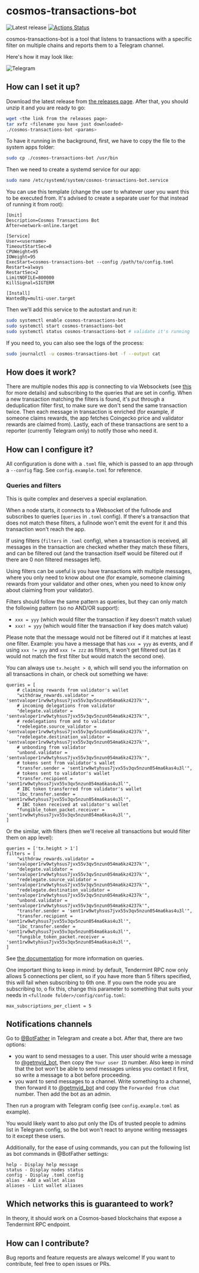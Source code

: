 # cosmos-transactions-bot

![Latest release](https://img.shields.io/github/v/release/QuokkaStake/cosmos-transactions-bot)
[![Actions Status](https://github.com/QuokkaStake/cosmos-transactions-bot/workflows/test/badge.svg)](https://github.com/QuokkaStake/cosmos-transactions-bot/actions)

cosmos-transactions-bot is a tool that listens to transactions with a specific filter on multiple chains and reports them to a Telegram channel.

Here's how it may look like:

![Telegram](https://raw.githubusercontent.com/QuokkaStake/cosmos-transactions-bot/master/images/telegram.png)

## How can I set it up?

Download the latest release from [the releases page](https://github.com/QuokkaStake/cosmos-transactions-bot/releases/). After that, you should unzip it and you are ready to go:

```sh
wget <the link from the releases page>
tar xvfz <filename you have just downloaded>
./cosmos-transactions-bot <params>
```

To have it running in the background, first, we have to copy the file to the system apps folder:

```sh
sudo cp ./cosmos-transactions-bot /usr/bin
```

Then we need to create a systemd service for our app:

```sh
sudo nano /etc/systemd/system/cosmos-transactions-bot.service
```

You can use this template (change the user to whatever user you want this to be executed from. It's advised to create a separate user for that instead of running it from root):

```
[Unit]
Description=Cosmos Transactions Bot
After=network-online.target

[Service]
User=<username>
TimeoutStartSec=0
CPUWeight=95
IOWeight=95
ExecStart=cosmos-transactions-bot --config /path/to/config.toml
Restart=always
RestartSec=2
LimitNOFILE=800000
KillSignal=SIGTERM

[Install]
WantedBy=multi-user.target
```

Then we'll add this service to the autostart and run it:

```sh
sudo systemctl enable cosmos-transactions-bot
sudo systemctl start cosmos-transactions-bot
sudo systemctl status cosmos-transactions-bot # validate it's running
```

If you need to, you can also see the logs of the process:

```sh
sudo journalctl -u cosmos-transactions-bot -f --output cat
```

## How does it work?

There are multiple nodes this app is connecting to via Websockets (see [this](https://docs.tendermint.com/master/rpc/#/Websocket/subscribe) for more details) and subscribing to the queries that are set in config. When a new transaction matching the filters is found, it's put through a deduplication filter first, to make sure we don't send the same transaction twice. Then each message in transaction is enriched (for example, if someone claims rewards, the app fetches Coingecko price and validator rewards are claimed from). Lastly, each of these transactions are sent to a reporter (currently Telegram only) to notify those who need it.

## How can I configure it?

All configuration is done with a `.toml` file, which is passed to an app through a `--config` flag. See `config.example.toml` for reference.

### Queries and filters

This is quite complex and deserves a special explanation.

When a node starts, it connects to a Websocket of the fullnode and subscribes to queries (`queries` in `.toml` config). If there's a transaction that does not match these filters, a fullnode won't emit the event for it and this transaction won't reach the app.

If using filters (`filters` in `.toml` config), when a transaction is received, all messages in the transaction are checked whether they match these filters, and can be filtered out (and the transaction itself would be filtered out if there are 0 non filtered messages left).

Using filters can be useful is you have transactions with multiple messages, where you only need to know about one (for example, someone claiming rewards from your validator and other ones, when you need to know only about claiming from your validator).

Filters should follow the same pattern as queries, but they can only match the following pattern (so no AND/OR support):
- `xxx = yyy` (which would filter the transaction if key doesn't match value)
- `xxx! = yyy` (which would filter the transaction if key does match value)

Please note that the message would not be filtered out if it matches at least one filter. Example: you have a message that has `xxx = yyy` as events, and if using `xxx != yyy` and `xxx != zzz` as filters, it won't get filtered out (as it would not match the first filter but would match the second one).

You can always use `tx.height > 0`, which will send you the information on all transactions in chain, or check out something we have:


```
queries = [
    # claiming rewards from validator's wallet
    "withdraw_rewards.validator = 'sentvaloper1rw9wtyhsus7jvx55v3qv5nzun054ma6kz4237k'",
    # incoming delegations from validator
    "delegate.validator = 'sentvaloper1rw9wtyhsus7jvx55v3qv5nzun054ma6kz4237k'",
    # redelegations from and to validator
    "redelegate.source_validator = 'sentvaloper1rw9wtyhsus7jvx55v3qv5nzun054ma6kz4237k'",
    "redelegate.destination_validator = 'sentvaloper1rw9wtyhsus7jvx55v3qv5nzun054ma6kz4237k'",
    # unbonding from validator
    "unbond.validator = 'sentvaloper1rw9wtyhsus7jvx55v3qv5nzun054ma6kz4237k'",
    # tokens sent from validator's wallet
    "transfer.sender = 'sent1rw9wtyhsus7jvx55v3qv5nzun054ma6kas4u3l'",
    # tokens sent to validator's wallet
    "transfer.recipient = 'sent1rw9wtyhsus7jvx55v3qv5nzun054ma6kas4u3l'",
    # IBC token transferred from validator's wallet
    "ibc_transfer.sender = 'sent1rw9wtyhsus7jvx55v3qv5nzun054ma6kas4u3l'",
    # IBC token received at validator's wallet
    "fungible_token_packet.receiver = 'sent1rw9wtyhsus7jvx55v3qv5nzun054ma6kas4u3l'",
]
```

Or the similar, with filters (then we'll receive all transactions but would filter them on app level):

```
queries = ['tx.height > 1']
filters = [
    "withdraw_rewards.validator = 'sentvaloper1rw9wtyhsus7jvx55v3qv5nzun054ma6kz4237k'",
    "delegate.validator = 'sentvaloper1rw9wtyhsus7jvx55v3qv5nzun054ma6kz4237k'",
    "redelegate.source_validator = 'sentvaloper1rw9wtyhsus7jvx55v3qv5nzun054ma6kz4237k'",
    "redelegate.destination_validator = 'sentvaloper1rw9wtyhsus7jvx55v3qv5nzun054ma6kz4237k'",
    "unbond.validator = 'sentvaloper1rw9wtyhsus7jvx55v3qv5nzun054ma6kz4237k'",
    "transfer.sender = 'sent1rw9wtyhsus7jvx55v3qv5nzun054ma6kas4u3l'",
    "transfer.recipient = 'sent1rw9wtyhsus7jvx55v3qv5nzun054ma6kas4u3l'",
    "ibc_transfer.sender = 'sent1rw9wtyhsus7jvx55v3qv5nzun054ma6kas4u3l'",
    "fungible_token_packet.receiver = 'sent1rw9wtyhsus7jvx55v3qv5nzun054ma6kas4u3l'",
]
```

See [the documentation](https://docs.tendermint.com/master/rpc/#/Websocket/subscribe) for more information on queries.

One important thing to keep in mind: by default, Tendermint RPC now only allows 5 connections per client, so if you have more than 5 filters specified, this will fail when subscribing to 6th one. If you own the node you are subscribing to, o fix this, change this parameter to something that suits your needs in `<fullnode folder>/config/config.toml`:

```
max_subscriptions_per_client = 5
```

## Notifications channels

Go to [@BotFather](https://t.me/BotFather) in Telegram and create a bot. After that, there are two options:
- you want to send messages to a user. This user should write a message to [@getmyid_bot](https://t.me/getmyid_bot), then copy the `Your user ID` number. Also keep in mind that the bot won't be able to send messages unless you contact it first, so write a message to a bot before proceeding.
- you want to send messages to a channel. Write something to a channel, then forward it to [@getmyid_bot](https://t.me/getmyid_bot) and copy the `Forwarded from chat` number. Then add the bot as an admin.

Then run a program with Telegram config (see `config.example.toml` as example).

You would likely want to also put only the IDs of trusted people to admins list in Telegram config, so the bot won't react to anyone writing messages to it except these users.

Additionally, for the ease of using commands, you can put the following list as bot commands in @BotFather settings:

```
help - Display help message
status - Display nodes status
config - Display .toml config
alias - Add a wallet alias
aliases - List wallet aliases
```

## Which networks this is guaranteed to work?

In theory, it should work on a Cosmos-based blockchains that expose a Tendermint RPC endpoint.

## How can I contribute?

Bug reports and feature requests are always welcome! If you want to contribute, feel free to open issues or PRs.
